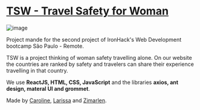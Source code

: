 # [TSW - Travel Safety for Woman](https://tsw.netlify.app/)

![image](https://user-images.githubusercontent.com/110267129/190649433-837e86fa-2dbf-4453-add8-4d74ba5a2198.png)

Project mande for the second project of IronHack's Web Development bootcamp São Paulo - Remote.

TSW is a project thinking of woman safety travelling alone. On our website the countries are ranked by safety and travelers can share their experience travelling in that country.

We use **ReactJS, HTML, CSS, JavaScript** and the libraries **axios, ant design, materal UI and grommet**.

Made by [Caroline](https://github.com/carolineabreu), [Larissa](https://github.com/larissambn) and [Zimarlen](https://github.com/ZihSilva).
